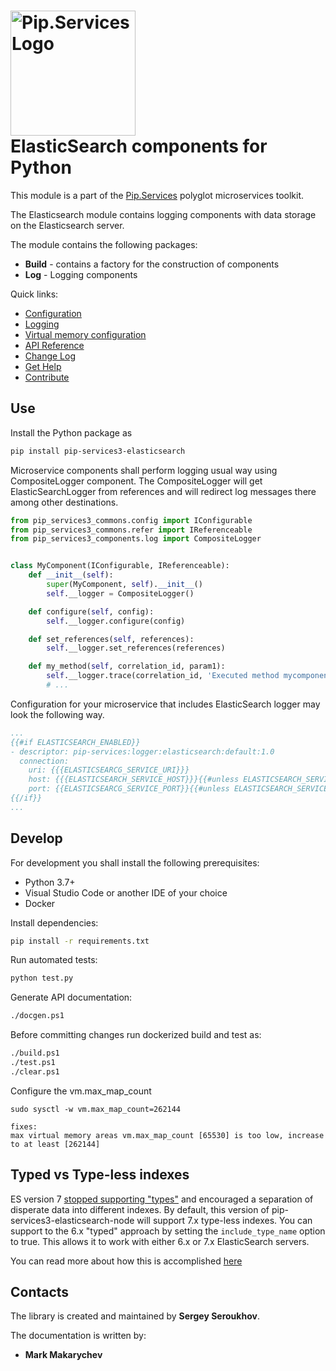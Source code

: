 # <img src="https://uploads-ssl.webflow.com/5ea5d3315186cf5ec60c3ee4/5edf1c94ce4c859f2b188094_logo.svg" alt="Pip.Services Logo" width="200"> <br/> ElasticSearch components for Python

This module is a part of the [Pip.Services](http://pipservices.org) polyglot microservices toolkit.

The Elasticsearch module contains logging components with data storage on the Elasticsearch server.

The module contains the following packages:
- **Build** - contains a factory for the construction of components
- **Log** - Logging components

<a name="links"></a> Quick links:

* [Configuration](https://www.pipservices.org/recipies/configuration)
* [Logging](https://www.pipservices.org/recipies/active-logic)
* [Virtual memory configuration](https://www.elastic.co/guide/en/elasticsearch/reference/current/docker.html#_set_vm_max_map_count_to_at_least_262144)
* [API Reference](https://pip-services3-python.github.io/pip-services3-elasticsearch-python)
* [Change Log](CHANGELOG.md)
* [Get Help](https://www.pipservices.org/community/help)
* [Contribute](https://www.pipservices.org/community/contribute)

## Use

Install the Python package as
```bash
pip install pip-services3-elasticsearch
```

Microservice components shall perform logging usual way using CompositeLogger component.
The CompositeLogger will get ElasticSearchLogger from references and will redirect log messages
there among other destinations.

```python
from pip_services3_commons.config import IConfigurable
from pip_services3_commons.refer import IReferenceable
from pip_services3_components.log import CompositeLogger


class MyComponent(IConfigurable, IReferenceable):
    def __init__(self):
        super(MyComponent, self).__init__()
        self.__logger = CompositeLogger()

    def configure(self, config):
        self.__logger.configure(config)

    def set_references(self, references):
        self.__logger.set_references(references)

    def my_method(self, correlation_id, param1):
        self.__logger.trace(correlation_id, 'Executed method mycomponent.mymethod')
        # ...
```

Configuration for your microservice that includes ElasticSearch logger may look the following way.

```yaml
...
{{#if ELASTICSEARCH_ENABLED}}
- descriptor: pip-services:logger:elasticsearch:default:1.0
  connection:
    uri: {{{ELASTICSEARCG_SERVICE_URI}}}
    host: {{{ELASTICSEARCH_SERVICE_HOST}}}{{#unless ELASTICSEARCH_SERVICE_HOST}}localhost{{/unless}}
    port: {{ELASTICSEARCG_SERVICE_PORT}}{{#unless ELASTICSEARCH_SERVICE_PORT}}9200{{/unless}}\ 
{{/if}}
...
```

## Develop

For development you shall install the following prerequisites:
* Python 3.7+
* Visual Studio Code or another IDE of your choice
* Docker

Install dependencies:
```bash
pip install -r requirements.txt
```

Run automated tests:
```bash
python test.py
```

Generate API documentation:
```bash
./docgen.ps1
```

Before committing changes run dockerized build and test as:
```bash
./build.ps1
./test.ps1
./clear.ps1
```

Configure the vm.max_map_count

`sudo sysctl -w vm.max_map_count=262144`

    fixes:
    max virtual memory areas vm.max_map_count [65530] is too low, increase to at least [262144]

## Typed vs Type-less indexes
ES version 7 [stopped supporting "types"](https://www.elastic.co/guide/en/elasticsearch/reference/current/removal-of-types.html) and encouraged a separation of disperate data into different indexes. By default, this version of pip-services3-elasticsearch-node will support 7.x type-less indexes. You can support to the 6.x "typed" approach by setting the `include_type_name` option to true. This allows it to work with either 6.x or 7.x ElasticSearch servers.

You can read more about how this is accomplished  [here](https://www.elastic.co/blog/moving-from-types-to-typeless-apis-in-elasticsearch-7-0)


## Contacts

The library is created and maintained by **Sergey Seroukhov**.

The documentation is written by:
- **Mark Makarychev**